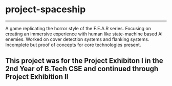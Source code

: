 # project-spaceship
---
A game replicating the horror style of the F.E.A.R series. Focusing on creating an immersive experience
with human like state-machine based AI enemies. Worked on cover detection systems and flanking
systems. Incomplete but proof of concepts for core technologies present. 

This project was for the Project Exhibiton I in the 2nd Year of B.Tech CSE and continued through Project Exhibition II
---
